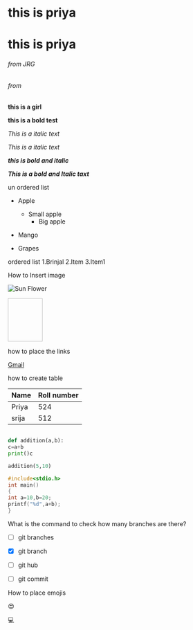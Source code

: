 <h1> this is priya</h1>

# this is priya

###### from JRG

<h6>from </h6>

**this is a girl**

<b>this is a bold test</b>

*This is a italic text*

<i>This is a italic text</i>

***this is bold and italic***

<b><i>This is a bold and Italic taxt</i></b>

un ordered list

- Apple
  -  Small apple
      - Big apple
            
- Mango
- Grapes

ordered list
1.Brinjal
2.Item
3.Item1


How to Insert image

![Sun Flower](https://upload.wikimedia.org/wikipedia/commons/thumb/4/40/Sunflower_sky_backdrop.jpg/220px-Sunflower_sky_backdrop.jpg)

<img scr ="https://upload.wikimedia.org/wikipedia/commons/thumb/4/40/Sunflower_sky
_backdrop.jpg/220px-Sunflower_sky_backdrop.jpg" Width=80 height=100>

how to place the links

[Gmail](https://gmail.com/)

how to create table

Name|Roll number
----|-----------
Priya|524
srija|512


~~~Python

def addition(a,b):
c=a+b
print()c

addition(5,10)
~~~
~~~c
#include<stdio.h>
int main()
{
int a=10,b=20;
printf("%d",a+b);
}
~~~
What is the command to check how many branches are there?
- [ ] git branches
- [x] git branch
- [ ] git hub
- [ ] git commit


How to place emojis

 :heart_eyes:
 
 :computer:
 
 
